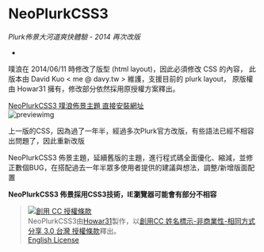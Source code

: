 # NeoPlurkCSS3 #
*Plurk佈景大河道爽快體驗 - 2014 再次改版*

-

噗浪在 2014/06/11 時修改了版型 (html layout)，因此必須修改 CSS 的內容，
此版本由 David Kuo < me @ davy.tw > 維護，支援目前的 plurk layout，
原版權由 Howar31 擁有，修改部分依然採用原授權方案釋出。

[NeoPlurkCSS3 噗浪佈景主題 直接安裝網址](http://www.plurk.com/installDesign/7805915-6224651efc "本噗浪佈景官方安裝連結")  
![previewimg](http://i.imgur.com/eSIiBKg.png "佈景實際使用預覽")

上一版的CSS，因為過了一年半，經過多次Plurk官方改版，有些語法已經不相容出問題了，因此重新改版

NeoPlurkCSS3 佈景主題，延續舊版的主題，進行程式碼全面優化、縮減，並修正數個BUG，在搭配過去一年半眾多使用者提供的建議與想法，調整/新增版面配置

**NeoPlurkCSS3 佈景採用CSS3技術，IE瀏覽器可能會有部分不相容**

> <a rel="license" href="http://creativecommons.org/licenses/by-nc-sa/3.0/tw/deed.zh_TW"><img alt="創用 CC 授權條款" style="border-width:0" src="http://i.creativecommons.org/l/by-nc-sa/3.0/tw/88x31.png" /></a><br /><span xmlns:dct="http://purl.org/dc/terms/" property="dct:title">NeoPlurkCSS3</span>由<a xmlns:cc="http://creativecommons.org/ns#" href="http://about.me/howar31" property="cc:attributionName" rel="cc:attributionURL">Howar31</a>製作，以<a rel="license" href="http://creativecommons.org/licenses/by-nc-sa/3.0/tw/deed.zh_TW">創用CC 姓名標示-非商業性-相同方式分享 3.0 台灣 授權條款</a>釋出。<br>
> [English License](http://creativecommons.org/licenses/by-nc-sa/3.0/tw/deed.en<br>)
